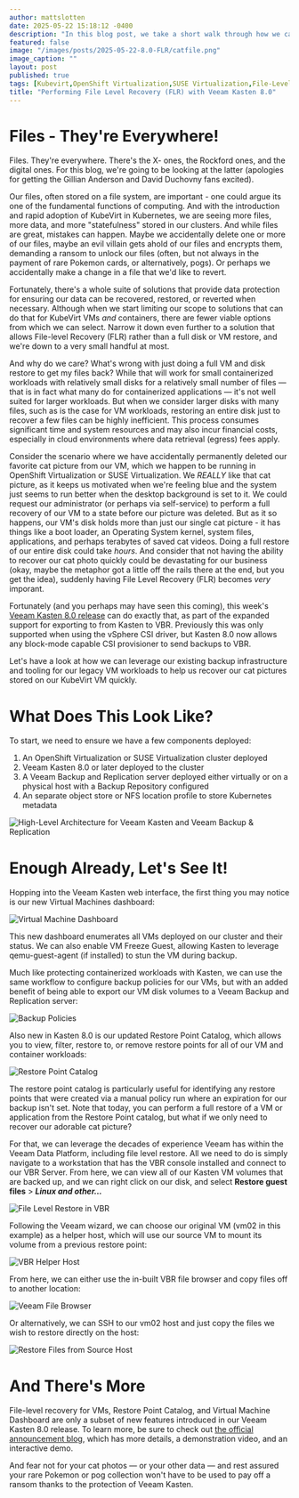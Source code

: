 ```yaml
---
author: mattslotten
date: 2025-05-22 15:18:12 -0400
description: "In this blog post, we take a short walk through how we can now perform File Level Recovery (FLR) with Veeam Kasten and Veeam Backup & Replication"
featured: false
image: "/images/posts/2025-05-22-8.0-FLR/catfile.png"
image_caption: ""
layout: post
published: true
tags: [Kubevirt,OpenShift Virtualization,SUSE Virtualization,File-Level Recovery,New Release]
title: "Performing File Level Recovery (FLR) with Veeam Kasten 8.0"
---
```


# Files - They're Everywhere!

Files. They're everywhere. There's the X- ones, the Rockford ones, and the digital ones.  For this blog, we're going to be looking at the latter (apologies for getting the Gillian Anderson and David Duchovny fans excited).

Our files, often stored on a file system, are important - one could argue its one of the fundamental functions of computing.  And with the introduction and rapid adoption of KubeVirt in Kubernetes, we are seeing more files, more data, and more "statefulness" stored in our clusters.  And while files are great, mistakes can happen. Maybe we accidentally delete one or more of our files, maybe an evil villain gets ahold of our files and encrypts them, demanding a ransom to unlock our files (often, but not always in the payment of rare Pokemon cards, or alternatively, pogs).  Or perhaps we accidentally make a change in a file that we'd like to revert.

Fortunately, there's a whole suite of solutions that provide data protection for ensuring our data can be recovered, restored, or reverted when necessary.  Although when we start limiting our scope to solutions that can do that for KubeVirt VMs _and_ containers, there are fewer viable options from which we can select. Narrow it down even further to a solution that allows File-level Recovery (FLR) rather than a full disk or VM restore, and we're down to a very small handful at most.

And why do we care? What's wrong with just doing a full VM and disk restore to get my files back? While that will work for small containerized workloads with relatively small disks for a relatively small number of files — that is in fact what many do for containerized applications — it's not well suited for larger workloads.  But when we consider larger disks with many files, such as is the case for VM workloads, restoring an entire disk just to recover a few files can be highly inefficient. This process consumes significant time and system resources and may also incur financial costs, especially in cloud environments where data retrieval (egress) fees apply.

Consider the scenario where we have accidentally permanently deleted our favorite cat picture from our VM, which we happen to be running in OpenShift Virtualization or SUSE Virtualization. We _REALLY_ like that cat picture, as it keeps us motivated when we're feeling blue and the system just seems to run better when the desktop background is set to it. We could request our administrator (or perhaps via self-service) to perform a full recovery of our VM to a state before our picture was deleted. But as it so happens, our VM's disk holds more than just our single cat picture - it has things like a boot loader, an Operating System kernel, system files, applications, and perhaps terabytes of saved cat videos. Doing a full restore of our entire disk could take _hours_.  And consider that not having the ability to recover our cat photo quickly could be devastating for our business (okay, maybe the metaphor got a little off the rails there at the end, but you get the idea), suddenly having File Level Recovery (FLR) becomes _very_ imporant.

Fortunately (and you perhaps may have seen this coming), this week's [Veeam Kasten 8.0 release](https://www.veeam.com/blog/kasten-v8-kubernetes-data-resilience.html) can do exactly that, as part of the expanded support for exporting to from Kasten to VBR. Previously this was only supported when using the vSphere CSI driver, but Kasten 8.0 now allows any block-mode capable CSI provisioner to send backups to VBR.

Let's have a look at how we can leverage our existing backup infrastructure and tooling for our legacy VM workloads to help us recover our cat pictures stored on our KubeVirt VM quickly.

# What Does This Look Like?

To start, we need to ensure we have a few components deployed:

1. An OpenShift Virtualization or SUSE Virtualization cluster deployed
2. Veeam Kasten 8.0 or later deployed to the cluster
3. A Veeam Backup and Replication server deployed either virtually or on a physical host with a Backup Repository configured
4. An separate object store or NFS location profile to store Kubernetes metadata


![High-Level Architecture for Veeam Kasten and Veeam Backup & Replication](/images/posts/2025-05-22-8.0-FLR/8.0HLArch.png)

# Enough Already, Let's See It!

Hopping into the Veeam Kasten web interface, the first thing you may notice is our new Virtual Machines dashboard:

![Virtual Machine Dashboard](/images/posts/2025-05-22-8.0-FLR/8.0_vm.png)

This new dashboard enumerates all VMs deployed on our cluster and their status. We can also enable VM Freeze Guest, allowing Kasten to leverage qemu-guest-agent (if installed) to stun the VM during backup.

Much like protecting containerized workloads with Kasten, we can use the same workflow to configure backup policies for our VMs, but with an added benefit of being able to export our VM disk volumes to a Veeam Backup and Replication server:

![Backup Policies](/images/posts/2025-05-22-8.0-FLR/8.0_backuppolicy.png)

Also new in Kasten 8.0 is our updated Restore Point Catalog, which allows you to view, filter, restore to, or remove restore points for all of our VM and container workloads:

![Restore Point Catalog](/images/posts/2025-05-22-8.0-FLR/8.0_restorepoints.png)

The restore point catalog is particularly useful for identifying any restore points that were created via a manual policy run where an expiration for our backup isn't set. Note that today, you can perform a full restore of a VM or application from the Restore Point catalog, but what if we only need to recover our adorable cat picture?

For that, we can leverage the decades of experience Veeam has within the Veeam Data Platform, including file level restore.  All we need to do is simply navigate to a workstation that has the VBR console installed and connect to our VBR Server. From here, we can view all of our Kasten VM volumes that are backed up, and we can right click on our disk, and select **Restore guest files** > ***Linux and other...***

![File Level Restore in VBR](/images/posts/2025-05-22-8.0-FLR/kastenv8_vbr_flr.png)

Following the Veeam wizard, we can choose our original VM (vm02 in this example) as a helper host, which will use our source VM to mount its volume from a previous restore point:

![VBR Helper Host](/images/posts/2025-05-22-8.0-FLR/kastenv8_flr_5.png)

From here, we can either use the in-built VBR file browser and copy files off to another location:

![Veeam File Browser](/images/posts/2025-05-22-8.0-FLR/kastenv8_flr_3.png)

Or alternatively, we can SSH to our vm02 host and just copy the files we wish to restore directly on the host:

![Restore Files from Source Host](/images/posts/2025-05-22-8.0-FLR/8.0_host_FLR.png)

# And There's More

File-level recovery for VMs, Restore Point Catalog, and Virtual Machine Dashboard are only a subset of new features introduced in our Veeam Kasten 8.0 release. To learn more, be sure to check out [the official announcement blog](https://www.veeam.com/blog/kasten-v8-kubernetes-data-resilience.html), which has more details, a demonstration video, and an interactive demo.

And fear not for your cat photos — or your other data — and rest assured your rare Pokemon or pog collection won't have to be used to pay off a ransom thanks to the protection of Veeam Kasten.